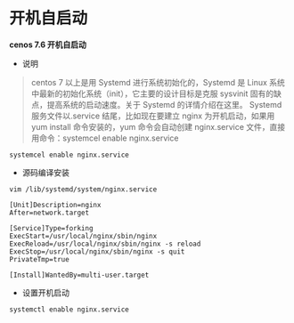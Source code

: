 # 开机自启动

**cenos 7.6 开机自启动**

- 说明

> centos 7 以上是用 Systemd 进行系统初始化的，Systemd 是 Linux 系统中最新的初始化系统（init），它主要的设计目标是克服 sysvinit 固有的缺点，提高系统的启动速度。关于 Systemd 的详情介绍在这里。 Systemd 服务文件以.service 结尾，比如现在要建立 nginx 为开机启动，如果用 yum install 命令安装的，yum 命令会自动创建 nginx.service 文件，直接用命令：systemcel enable nginx.service

```shell
systemcel enable nginx.service

```

- 源码编译安装

```shell
vim /lib/systemd/system/nginx.service
```

```shell
[Unit]Description=nginx
After=network.target

[Service]Type=forking
ExecStart=/usr/local/nginx/sbin/nginx
ExecReload=/usr/local/nginx/sbin/nginx -s reload
ExecStop=/usr/local/nginx/sbin/nginx -s quit
PrivateTmp=true

[Install]WantedBy=multi-user.target

```

- 设置开机启动

```shell
systemctl enable nginx.service
```
